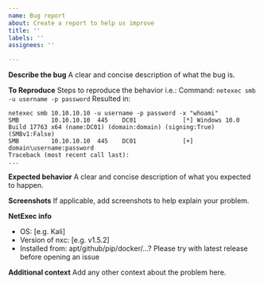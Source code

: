 ```yaml
---
name: Bug report
about: Create a report to help us improve
title: ''
labels: ''
assignees: ''

---
```


**Describe the bug**
A clear and concise description of what the bug is.

**To Reproduce**
Steps to reproduce the behavior i.e.:
Command: `netexec smb -u username -p password`
Resulted in:
```
netexec smb 10.10.10.10 -u username -p password -x "whoami"
SMB         10.10.10.10  445    DC01             [*] Windows 10.0 Build 17763 x64 (name:DC01) (domain:domain) (signing:True) (SMBv1:False)
SMB         10.10.10.10  445    DC01             [+] domain\username:password
Traceback (most recent call last):
...
```

**Expected behavior**
A clear and concise description of what you expected to happen.

**Screenshots**
If applicable, add screenshots to help explain your problem.

**NetExec info**
 - OS: [e.g. Kali]
 - Version of nxc: [e.g. v1.5.2]
 - Installed from: apt/github/pip/docker/...? Please try with latest release before opening an issue

**Additional context**
Add any other context about the problem here.
